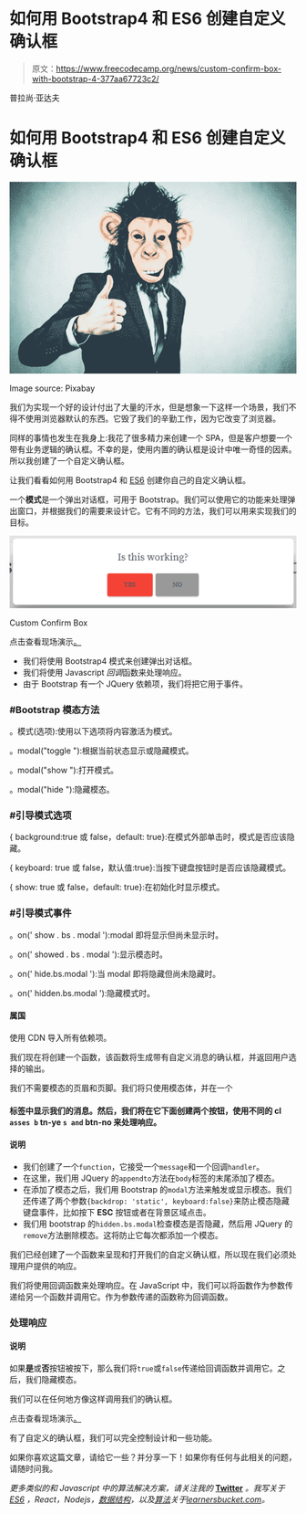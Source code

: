 # 如何用 Bootstrap4 和 ES6 创建自定义确认框

> 原文：<https://www.freecodecamp.org/news/custom-confirm-box-with-bootstrap-4-377aa67723c2/>

普拉尚·亚达夫

# 如何用 Bootstrap4 和 ES6 创建自定义确认框

![1*8tI8tEqNrAaaNkDAbXEQsw](img/90a812d0100021d93dd26bb2bb9ab027.png)

Image source: Pixabay

我们为实现一个好的设计付出了大量的汗水，但是想象一下这样一个场景，我们不得不使用浏览器默认的东西。它毁了我们的辛勤工作，因为它改变了浏览器。

同样的事情也发生在我身上:我花了很多精力来创建一个 SPA，但是客户想要一个带有业务逻辑的确认框。不幸的是，使用内置的确认框是设计中唯一奇怪的因素。所以我创建了一个自定义确认框。

让我们看看如何用 Bootstrap4 和 [ES6](https://learnersbucket.com/tutorials/es6/es6-intro/) 创建你自己的自定义确认框。

一个**模式**是一个弹出对话框，可用于 Bootstrap。我们可以使用它的功能来处理弹出窗口，并根据我们的需要来设计它。它有不同的方法，我们可以用来实现我们的目标。

![1*jrEUFkPpPS4MUkcTpS9Chw](img/f94a6c0a69a448f41cbba88e2be83c93.png)

Custom Confirm Box

点击查看现场演示[。](https://learnersbucket.com/examples/bootstrap4/custom-confirm-box-with-bootstrap/)

*   我们将使用 Bootstrap4 模式来创建弹出对话框。
*   我们将使用 Javascript *回调*函数来处理响应。
*   由于 Bootstrap 有一个 JQuery 依赖项，我们将把它用于事件。

### #Bootstrap 模态方法

。模式(选项):使用以下选项将内容激活为模式。

。modal("toggle "):根据当前状态显示或隐藏模式。

。modal("show "):打开模式。

。modal("hide "):隐藏模态。

### #引导模式选项

{ background:true 或 false，default: true}:在模式外部单击时，模式是否应该隐藏。

{ keyboard: true 或 false，默认值:true}:当按下键盘按钮时是否应该隐藏模式。

{ show: true 或 false，default: true}:在初始化时显示模式。

### #引导模式事件

。on(' show . bs . modal '):modal 即将显示但尚未显示时。

。on(' showed . bs . modal '):显示模态时。

。on(' hide.bs.modal '):当 modal 即将隐藏但尚未隐藏时。

。on(' hidden.bs.modal '):隐藏模式时。

#### 属国

使用 CDN 导入所有依赖项。

我们现在将创建一个函数，该函数将生成带有自定义消息的确认框，并返回用户选择的输出。

我们不需要模态的页眉和页脚。我们将只使用模态体，并在一个

#### 标签中显示我们的消息。然后，我们将在它下面创建两个按钮，使用不同的 cl `asses b` tn-ye `s and` btn-no 来处理响应。

#### 说明

*   我们创建了一个`function`，它接受一个`message`和一个回调`handler`。
*   在这里，我们用 JQuery 的`appendto`方法在`body`标签的末尾添加了模态。
*   在添加了模态之后，我们用 Bootstrap 的`modal`方法来触发或显示模态。我们还传递了两个参数`{backdrop: 'static', keyboard:false}`来防止模态隐藏键盘事件，比如按下 **ESC** 按钮或者在背景区域点击。
*   我们用 bootstrap 的`hidden.bs.modal`检查模态是否隐藏，然后用 JQuery 的`remove`方法删除模态。这将防止它每次都添加一个模态。

我们已经创建了一个函数来呈现和打开我们的自定义确认框，所以现在我们必须处理用户提供的响应。

我们将使用回调函数来处理响应。在 JavaScript 中，我们可以将函数作为参数传递给另一个函数并调用它。作为参数传递的函数称为回调函数。

### 处理响应

#### 说明

如果**是**或**否**按钮被按下，那么我们将`true`或`false`传递给回调函数并调用它。之后，我们隐藏模态。

我们可以在任何地方像这样调用我们的确认框。

点击查看现场演示[。](https://learnersbucket.com/examples/bootstrap4/custom-confirm-box-with-bootstrap/)

有了自定义的确认框，我们可以完全控制设计和一些功能。

如果你喜欢这篇文章，请给它一些？并分享一下！如果你有任何与此相关的问题，请随时问我。

*更多类似的和 Javascript 中的算法解决方案，请关注我的* [**Twitter**](https://twitter.com/LearnersBucket) *。*我写关于 [ES6](https://learnersbucket.com/tutorials/es6/es6-intro/) ，React，Nodejs，[数据结构](https://learnersbucket.com/tutorials/topics/data-structures/)，以及[算法](https://learnersbucket.com/examples/topics/algorithms/)关于[*learnersbucket.com*](https://learnersbucket.com/)*。*